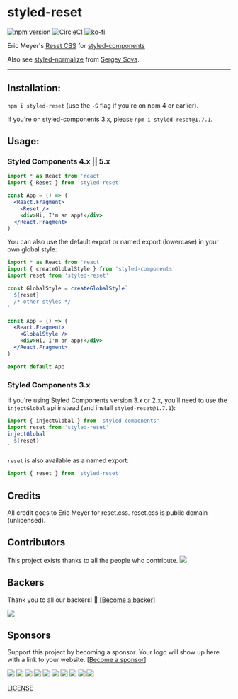 # styled-reset

[![npm version](https://img.shields.io/npm/v/styled-reset.svg)](https://npm.im/styled-reset) [![CircleCI](https://circleci.com/gh/zacanger/styled-reset.svg?style=svg)](https://circleci.com/gh/zacanger/styled-reset) [![ko-fi](https://img.shields.io/badge/donate-KoFi-yellow.svg)](https://ko-fi.com/U7U2110VB)

Eric Meyer's [Reset CSS](https://meyerweb.com/eric/tools/css/reset/) for [styled-components](https://github.com/styled-components/styled-components)

Also see [styled-normalize](https://www.npmjs.com/package/styled-normalize) from [Sergey Sova](https://github.com/sergeysova).

--------

## Installation:

`npm i styled-reset` (use the `-S` flag if you're on npm 4 or earlier).

If you're on styled-components 3.x, please `npm i styled-reset@1.7.1`.

## Usage:

### Styled Components 4.x || 5.x

```jsx
import * as React from 'react'
import { Reset } from 'styled-reset'

const App = () => (
  <React.Fragment>
    <Reset />
    <div>Hi, I'm an app!</div>
  </React.Fragment>
)
```

You can also use the default export or named export (lowercase) in your own
global style:

```jsx
import * as React from 'react'
import { createGlobalStyle } from 'styled-components'
import reset from 'styled-reset'

const GlobalStyle = createGlobalStyle`
  ${reset}
  /* other styles */
`

const App = () => (
  <React.Fragment>
    <GlobalStyle />
    <div>Hi, I'm an app!</div>
  </React.Fragment>
)

export default App
```

### Styled Components 3.x

If you're using Styled Components version 3.x or 2.x, you'll need to use the
`injectGlobal` api instead (and install `styled-reset@1.7.1`):

```javascript
import { injectGlobal } from 'styled-components'
import reset from 'styled-reset'
injectGlobal`
  ${reset}
`
```

`reset` is also available as a named export:

```javascript
import { reset } from 'styled-reset'
```

## Credits

All credit goes to Eric Meyer for reset.css. reset.css is public domain (unlicensed).

## Contributors

This project exists thanks to all the people who contribute.
<a href="https://github.com/zacanger/styled-reset/graphs/contributors"><img src="https://opencollective.com/styled-reset/contributors.svg?width=890&button=false" /></a>

## Backers

Thank you to all our backers! 🙏 [[Become a backer](https://opencollective.com/styled-reset#backer)]

<a href="https://opencollective.com/styled-reset#backers" target="_blank"><img src="https://opencollective.com/styled-reset/backers.svg?width=890"></a>

## Sponsors

Support this project by becoming a sponsor. Your logo will show up here with a link to your website. [[Become a sponsor](https://opencollective.com/styled-reset#sponsor)]

<a href="https://opencollective.com/styled-reset/sponsor/0/website" target="_blank"><img src="https://opencollective.com/styled-reset/sponsor/0/avatar.svg"></a>
<a href="https://opencollective.com/styled-reset/sponsor/1/website" target="_blank"><img src="https://opencollective.com/styled-reset/sponsor/1/avatar.svg"></a>
<a href="https://opencollective.com/styled-reset/sponsor/2/website" target="_blank"><img src="https://opencollective.com/styled-reset/sponsor/2/avatar.svg"></a>
<a href="https://opencollective.com/styled-reset/sponsor/3/website" target="_blank"><img src="https://opencollective.com/styled-reset/sponsor/3/avatar.svg"></a>
<a href="https://opencollective.com/styled-reset/sponsor/4/website" target="_blank"><img src="https://opencollective.com/styled-reset/sponsor/4/avatar.svg"></a>
<a href="https://opencollective.com/styled-reset/sponsor/5/website" target="_blank"><img src="https://opencollective.com/styled-reset/sponsor/5/avatar.svg"></a>
<a href="https://opencollective.com/styled-reset/sponsor/6/website" target="_blank"><img src="https://opencollective.com/styled-reset/sponsor/6/avatar.svg"></a>
<a href="https://opencollective.com/styled-reset/sponsor/7/website" target="_blank"><img src="https://opencollective.com/styled-reset/sponsor/7/avatar.svg"></a>
<a href="https://opencollective.com/styled-reset/sponsor/8/website" target="_blank"><img src="https://opencollective.com/styled-reset/sponsor/8/avatar.svg"></a>
<a href="https://opencollective.com/styled-reset/sponsor/9/website" target="_blank"><img src="https://opencollective.com/styled-reset/sponsor/9/avatar.svg"></a>

[LICENSE](./LICENSE.md)
